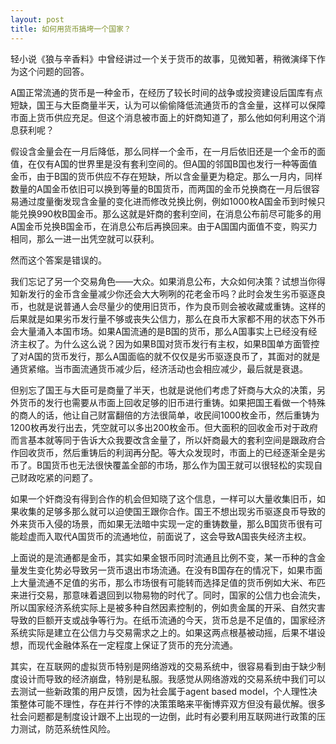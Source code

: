 ```yaml
---
layout: post
title: 如何用货币搞垮一个国家？
---
```


轻小说《狼与辛香料》中曾经讲过一个关于货币的故事，见微知著，稍微演绎下作为这个问题的回答。

A国正常流通的货币是一种金币，在经历了较长时间的战争或投资建设后国库有点短缺，国王与大臣商量半天，认为可以偷偷降低流通货币的含金量，这样可以保障市面上货币供应充足。但这个消息被市面上的奸商知道了，那么他如何利用这个消息获利呢？

假设含金量会在一月后降低，那么同样一个金币，在一月后依旧还是一个金币的面值，在仅有A国的世界里是没有套利空间的。但A国的邻国B国也发行一种等面值金币，由于B国的货币供应不存在短缺，所以含金量更为稳定。那么一月内，同样数量的A国金币依旧可以换到等量的B国货币，而两国的金币兑换商在一月后很容易通过度量衡发现含金量的变化进而修改兑换比例，例如1000枚A国金币到时候只能兑换990枚B国金币。那么这就是奸商的套利空间，在消息公布前尽可能多的用A国金币兑换B国金币，在消息公布后再换回来。由于A国国内面值不变，购买力相同，那么一进一出凭空就可以获利。

然而这个答案是错误的。

我们忘记了另一个交易角色——大众。如果消息公布，大众如何决策？试想当你得知新发行的金币含金量减少你还会大大咧咧的花老金币吗？此时会发生劣币驱逐良币，也就是说普通人会尽量少的使用旧货币，作为良币则会被收藏或重铸。这样的后果就是如果劣币发行量不够或丧失公信力，那么在良币大家都不用的状态下外币会大量涌入本国市场。如果A国流通的是B国的货币，那么A国事实上已经没有经济主权了。为什么这么说？因为如果B国对货币发行有主权，如果B国单方面管控了对A国的货币发行，那么A国面临的就不仅仅是劣币驱逐良币了，其面对的就是通货紧缩。当市面流通货币减少后，经济活动也会相应减少，最后就是衰退。

但别忘了国王与大臣可是商量了半天，也就是说他们考虑了奸商与大众的决策，另外货币的发行也需要从市面上回收足够的旧币进行重铸。如果把国王看做一个特殊的商人的话，他让自己财富翻倍的方法很简单，收民间1000枚金币，然后重铸为1200枚再发行出去，凭空就可以多出200枚金币。但大面积的回收金币对于政府而言基本就等同于告诉大众我要改含金量了，所以奸商最大的套利空间是跟政府合作回收货币，然后重铸后的利润再分配。等大众发现时，市面上的已经逐渐全是劣币了。B国货币也无法很快覆盖全部的市场，那么作为国王就可以很轻松的实现自己财政吃紧的问题了。

如果一个奸商没有得到合作的机会但知晓了这个信息，一样可以大量收集旧币，如果收集的足够多那么就可以迫使国王跟你合作。国王不想出现劣币驱逐良币导致的外来货币入侵的场景，而如果无法暗中实现一定的重铸数量，那么B国货币很有可能趁虚而入取代A国货币的流通地位，前面说了，这会导致A国丧失经济主权。

上面说的是流通都是金币，其实如果金银币同时流通且比例不变，某一币种的含金量发生变化势必导致另一货币退出市场流通。在没有B国存在的情况下，如果市面上大量流通不足值的劣币，那么市场很有可能转而选择足值的货币例如大米、布匹来进行交易，那意味着退回到以物易物的时代了。同时，国家的公信力也会流失，所以国家经济系统实际上是被多种自然因素控制的，例如贵金属的开采、自然灾害导致的巨额开支或战争等行为。在纸币流通的今天，货币总是不足值的，国家经济系统实际是建立在公信力与交易需求之上的。如果这两点根基被动摇，后果不堪设想，而现代金融体系在一定程度上保证了货币的充分流通。

其实，在互联网的虚拟货币特别是网络游戏的交易系统中，很容易看到由于缺少制度设计而导致的经济崩盘，特别是私服。我感觉从网络游戏的交易系统中我们可以去测试一些新政策的用户反馈，因为社会属于agent based model，个人理性决策整体可能不理性，存在并行不悖的决策策略来平衡博弈双方但没有最优解。很多社会问题都是制度设计跟不上出现的一边倒，此时有必要利用互联网进行政策的压力测试，防范系统性风险。